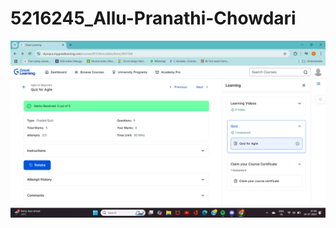 # 5216245_Allu-Pranathi-Chowdari
![image alt](https://github.com/pranathiallu11/5216245_Allu-Pranathi-Chowdari/blob/347ca35f0119c9380c1cef8b16b2fe7c66988460/Screenshot%20(504).png)

